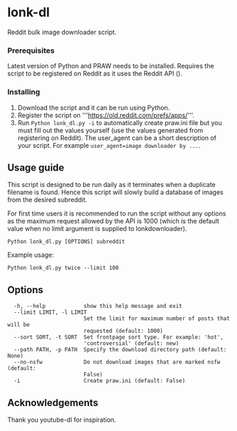 # lonk-dl

Reddit bulk image downloader script.

### Prerequisites

Latest version of Python and PRAW needs to be installed.
Requires the script to be registered on Reddit as it uses the Reddit API ().

### Installing

1. Download the script and it can be run using Python. 
2. Register the script on '''https://old.reddit.com/prefs/apps/'''.
3. Run ```Python lonk_dl.py -i``` to automatically create praw.ini file but you must fill out the values yourself (use the values generated from registering on Reddit). The user_agent can be a short description of your script. For example ```user_agent=image downloader by ...```.

## Usage guide
This script is designed to be run daily as it terminates when a duplicate filename is found. Hence this script will slowly build a database of images from the desired subreddit.

For first time users it is recommended to run the script without any options as the maximum request allowed by the API is 1000 (which is the default value when no limit argument is supplied to lonkdownloader).

```
Python lonk_dl.py [OPTIONS] subreddit
```

Example usage:
```
Python lonk_dl.py twice --limit 100
```

## Options
```            
  -h, --help            show this help message and exit
  --limit LIMIT, -l LIMIT
                        Set the limit for maximum number of posts that will be
                        requested (default: 1000)
  --sort SORT, -t SORT  Set frontpage sort type. For example: 'hot',
                        'controversial' (default: new)
  --path PATH, -p PATH  Specify the download directory path (default: None)
  --no-nsfw             Do not download images that are marked nsfw (default:
                        False)
  -i                    Create praw.ini (default: False)
```

## Acknowledgements
Thank you youtube-dl for inspiration.
